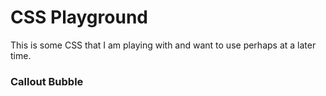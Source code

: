 # CSS Playground
This is some CSS that I am playing with and want to use perhaps at a later time.

### Callout Bubble
<!-- [a link](https://github.com/user/repo/blob/branch/other_file.md) -->